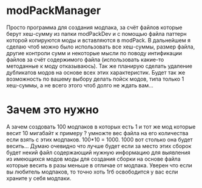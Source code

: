 # modPackManager
Просто программа для создания модпака, за счёт файлов которые берут хеш-сумму из папки modPackDev и с помощью файла паттерн которой копируются моды и вставляются в modPack. В дальнейшем я сделаю чтоб можно было использовать все хеш-суммы, размер файла, другие контроли сумм и некоторые мысли по поводу интификации файлов за счёт содержимого файла (использовать какие-то методанные к моду отказываюсь). Так же планирую сделать удаление дубликатов модов на основе всех этих характеристик. Будет так же возможность по вашему выбору делать пойск модов, типа только 1 хеш-суммы, а не всего этого чтоб долго не ждать вам...

# Зачем это нужно
А зачем создовать 100 модпаков в которых есть 1 и тот же мод которые весит 10 мигабайт к примеру ? умножте вес файла на его количества если взять с этих модпаков. 100*10 = 1000. 1000 вот столько она будет весить... Думаю очевидно что лучше будет если за место этих сборок будет некий файл содержающий нужную информацию для выявления из имеющихся модов моды для создания сборки на основе файла которые весить в разы меньше в отличае от модпака. Уверен что если вы любитель модпаков, то точно хоть 1гб освободится у вас если храните у себя модпаки.
